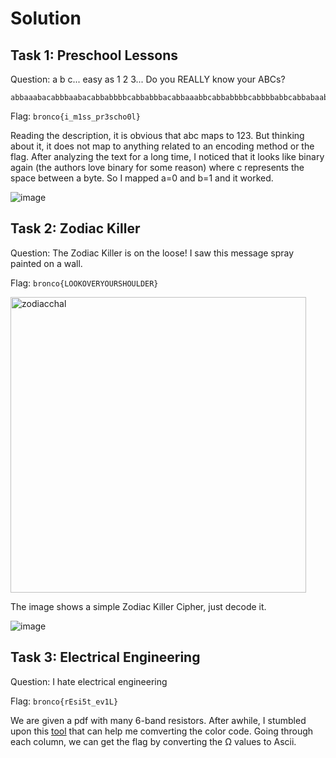 # Solution
## Task 1: Preschool Lessons
Question: a b c... easy as 1 2 3... Do you REALLY know your ABCs? 
```
abbaaabacabbbaabacabbabbbbcabbabbbacabbaaabbcabbabbbbcabbbbabbcabbabaabcababbbbbcabbabbabcaabbaaabcabbbaabbcabbbaabbcababbbbbcabbbaaaacabbbaabacaabbaabbcabbbaabbcabbaaabbcabbabaaacabbabbbbcaabbaaaacabbabbaacabbbbbab
```

Flag: `bronco{i_m1ss_pr3scho0l}`

Reading the description, it is obvious that abc maps to 123. But thinking about it, it does not map to anything related to an encoding method or the flag. After analyzing the text for a long time, I noticed that it looks like binary again (the authors love binary for some reason) where c represents the space between a byte. So I mapped a=0 and b=1 and it worked.

![image](https://github.com/warlocksmurf/onlinectf-writeups/assets/121353711/d0e13950-97df-4bb0-80a5-52e5c0a0617e)

## Task 2: Zodiac Killer
Question: The Zodiac Killer is on the loose! I saw this message spray painted on a wall.

Flag: `bronco{LOOKOVERYOURSHOULDER}`

<img width="473" alt="zodiacchal" src="https://github.com/warlocksmurf/onlinectf-writeups/assets/121353711/cea38f9b-bf35-453d-beb5-315b99aa72be">

The image shows a simple Zodiac Killer Cipher, just decode it.

![image](https://github.com/warlocksmurf/onlinectf-writeups/assets/121353711/9562f062-32fd-4e39-b079-556bee9ea939)

## Task 3: Electrical Engineering
Question: I hate electrical engineering

Flag: `bronco{rEsi5t_ev1L}`

We are given a pdf with many 6-band resistors. After awhile, I stumbled upon this [tool](https://www.geocachingtoolbox.com/index.php?lang=en&page=resistorCode) that can help me comverting the color code. Going through each column, we can get the flag by converting the Ω values to Ascii.

